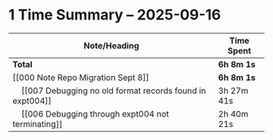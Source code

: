 # 1 Time Summary – 2025-09-16

| Note/Heading | Time Spent |
|--------------|------------|
| **Total** | **6h 8m 1s** |
| [[000 Note Repo Migration Sept 8]] | **6h 8m 1s** |
| &nbsp;&nbsp;&nbsp;&nbsp;[[007 Debugging no old format records found in expt004]] | 3h 27m 41s |
| &nbsp;&nbsp;&nbsp;&nbsp;[[006 Debugging through expt004 not terminating]] | 2h 40m 21s |

